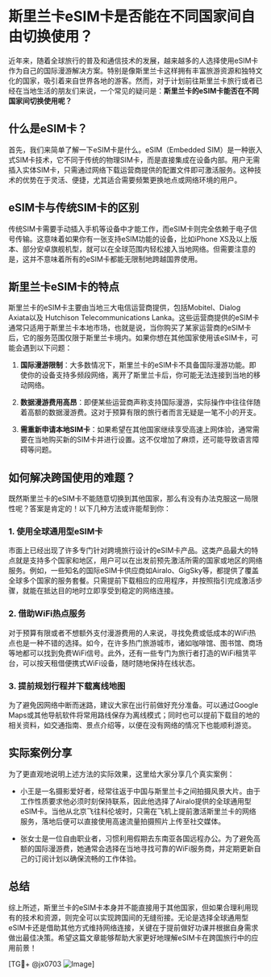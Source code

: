 # 斯里兰卡eSIM卡是否能在不同国家间自由切换使用？

近年来，随着全球旅行的普及和通信技术的发展，越来越多的人选择使用eSIM卡作为自己的国际漫游解决方案。特别是像斯里兰卡这样拥有丰富旅游资源和独特文化的国家，吸引着来自世界各地的游客。然而，对于计划前往斯里兰卡旅行或者已经在当地生活的朋友们来说，一个常见的疑问是：**斯里兰卡的eSIM卡能否在不同国家间切换使用呢？**

## 什么是eSIM卡？

首先，我们来简单了解一下eSIM卡是什么。eSIM（Embedded SIM）是一种嵌入式SIM卡技术，它不同于传统的物理SIM卡，而是直接集成在设备内部。用户无需插入实体SIM卡，只需通过网络下载运营商提供的配置文件即可激活服务。这种技术的优势在于灵活、便捷，尤其适合需要频繁更换地点或网络环境的用户。

## eSIM卡与传统SIM卡的区别

传统SIM卡需要手动插入手机等设备中才能工作，而eSIM卡则完全依赖于电子信号传输。这意味着如果你有一张支持eSIM功能的设备，比如iPhone XS及以上版本、部分安卓旗舰机型，就可以在全球范围内轻松接入当地网络。但需要注意的是，这并不意味着所有的eSIM卡都能无限制地跨越国界使用。

## 斯里兰卡eSIM卡的特点

斯里兰卡的eSIM卡主要由当地三大电信运营商提供，包括Mobitel、Dialog Axiata以及 Hutchison Telecommunications Lanka。这些运营商提供的eSIM卡通常只适用于斯里兰卡本地市场，也就是说，当你购买了某家运营商的eSIM卡后，它的服务范围仅限于斯里兰卡境内。如果你想在其他国家使用该eSIM卡，可能会遇到以下问题：

1. **国际漫游限制**：大多数情况下，斯里兰卡的eSIM卡不具备国际漫游功能。即使你的设备支持多频段网络，离开了斯里兰卡后，你可能无法连接到当地的移动网络。
   
2. **数据漫游费用高昂**：即便某些运营商声称支持国际漫游，实际操作中往往伴随着高额的数据漫游费。这对于预算有限的旅行者而言无疑是一笔不小的开支。

3. **需重新申请本地SIM卡**：如果希望在其他国家继续享受高速上网体验，通常需要在当地购买新的SIM卡并进行设置。这不仅增加了麻烦，还可能导致语言障碍等问题。

## 如何解决跨国使用的难题？

既然斯里兰卡的eSIM卡不能随意切换到其他国家，那么有没有办法克服这一局限性呢？答案是肯定的！以下几种方法或许能帮到你：

### 1. 使用全球通用型eSIM卡

市面上已经出现了许多专门针对跨境旅行设计的eSIM卡产品。这类产品最大的特点就是支持多个国家和地区，用户可以在出发前预先激活所需的国家或地区的网络服务。例如，一些知名的国际eSIM卡供应商如Airalo、GigSky等，都提供了覆盖全球多个国家的服务套餐。只需提前下载相应的应用程序，并按照指引完成激活步骤，就能在抵达目的地时立即享受到稳定的网络连接。

### 2. 借助WiFi热点服务

对于预算有限或者不想额外支付漫游费用的人来说，寻找免费或低成本的WiFi热点也是一种不错的选择。如今，在许多热门旅游城市，诸如咖啡馆、图书馆、商场等地都可以找到免费WiFi信号。此外，还有一些专门为旅行者打造的WiFi租赁平台，可以按天租借便携式WiFi设备，随时随地保持在线状态。

### 3. 提前规划行程并下载离线地图

为了避免因网络中断而迷路，建议大家在出行前做好充分准备。可以通过Google Maps或其他导航软件将常用路线保存为离线模式；同时也可以提前下载目的地的相关资料，如交通指南、景点介绍等，以便在没有网络的情况下也能顺利游览。

## 实际案例分享

为了更直观地说明上述方法的实际效果，这里给大家分享几个真实案例：

- 小王是一名摄影爱好者，经常往返于中国与斯里兰卡之间拍摄风景大片。由于工作性质要求他必须时刻保持联系，因此他选择了Airalo提供的全球通用型eSIM卡。当他从北京飞往科伦坡时，只需在飞机上提前激活斯里兰卡的网络服务，落地后便可以直接使用高速流量拍摄照片上传至社交媒体。

- 张女士是一位自由职业者，习惯利用假期去东南亚各国远程办公。为了避免高额的国际漫游费，她通常会选择在当地寻找可靠的WiFi服务商，并定期更新自己的订阅计划以确保流畅的工作体验。

## 总结

综上所述，斯里兰卡的eSIM卡本身并不能直接用于其他国家，但如果合理利用现有的技术和资源，则完全可以实现跨国间的无缝衔接。无论是选择全球通用型eSIM卡还是借助其他方式维持网络连接，关键在于提前做好功课并根据自身需求做出最佳决策。希望这篇文章能够帮助大家更好地理解eSIM卡在跨国旅行中的应用前景！

[TG💪+ @jx0703 ![Image](https://github.com/user-attachments/assets/dbca1d08-cadb-493c-b0ec-ad6f7a83f270)]